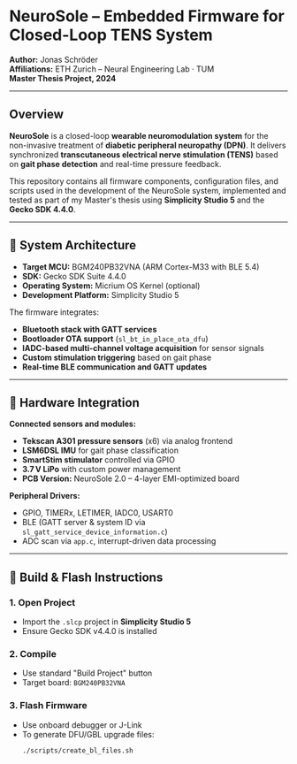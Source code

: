 # NeuroSole – Embedded Firmware for Closed-Loop TENS System

**Author:** Jonas Schröder  
**Affiliations:** ETH Zurich – Neural Engineering Lab · TUM  
**Master Thesis Project, 2024**

---

## Overview

**NeuroSole** is a closed-loop **wearable neuromodulation system** for the non-invasive treatment of **diabetic peripheral neuropathy (DPN)**. It delivers synchronized **transcutaneous electrical nerve stimulation (TENS)** based on **gait phase detection** and real-time pressure feedback.

This repository contains all firmware components, configuration files, and scripts used in the development of the NeuroSole system, implemented and tested as part of my Master's thesis using **Simplicity Studio 5** and the **Gecko SDK 4.4.0**.

---

## 🧠 System Architecture

- **Target MCU:** BGM240PB32VNA (ARM Cortex-M33 with BLE 5.4)
- **SDK:** Gecko SDK Suite 4.4.0
- **Operating System:** Micrium OS Kernel (optional)
- **Development Platform:** Simplicity Studio 5

The firmware integrates:

- **Bluetooth stack with GATT services**
- **Bootloader OTA support** (`sl_bt_in_place_ota_dfu`)
- **IADC-based multi-channel voltage acquisition** for sensor signals
- **Custom stimulation triggering** based on gait phase
- **Real-time BLE communication and GATT updates**

---

## 🧪 Hardware Integration

**Connected sensors and modules:**

- **Tekscan A301 pressure sensors** (x6) via analog frontend
- **LSM6DSL IMU** for gait phase classification
- **SmartStim stimulator** controlled via GPIO
- **3.7 V LiPo** with custom power management
- **PCB Version:** NeuroSole 2.0 – 4-layer EMI-optimized board

**Peripheral Drivers:**

- GPIO, TIMERx, LETIMER, IADC0, USART0
- BLE (GATT server & system ID via `sl_gatt_service_device_information.c`)
- ADC scan via `app.c`, interrupt-driven data processing

---

## 🔧 Build & Flash Instructions

### 1. **Open Project**
- Import the `.slcp` project in **Simplicity Studio 5**
- Ensure Gecko SDK v4.4.0 is installed

### 2. **Compile**
- Use standard "Build Project" button
- Target board: `BGM240PB32VNA`

### 3. **Flash Firmware**
- Use onboard debugger or J-Link
- To generate DFU/GBL upgrade files:
  ```bash
  ./scripts/create_bl_files.sh
